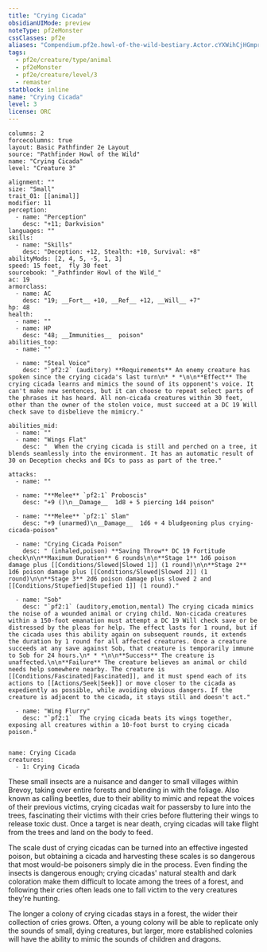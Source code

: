```yaml
---
title: "Crying Cicada"
obsidianUIMode: preview
noteType: pf2eMonster
cssClasses: pf2e
aliases: "Compendium.pf2e.howl-of-the-wild-bestiary.Actor.cYXWihCjHGmprCPz" 
tags:
  - pf2e/creature/type/animal
  - pf2eMonster
  - pf2e/creature/level/3
  - remaster
statblock: inline
name: "Crying Cicada"
level: 3
license: ORC
---
```


```statblock
columns: 2
forcecolumns: true
layout: Basic Pathfinder 2e Layout
source: "Pathfinder Howl of the Wild"
name: "Crying Cicada"
level: "Creature 3"

alignment: ""
size: "Small"
trait_01: [[animal]]
modifier: 11
perception:
  - name: "Perception"
    desc: "+11; Darkvision"
languages: ""
skills:
  - name: "Skills"
    desc: "Deception: +12, Stealth: +10, Survival: +8"
abilityMods: [2, 4, 5, -5, 1, 3]
speed: 15 feet,  fly 30 feet
sourcebook: "_Pathfinder Howl of the Wild_"
ac: 19
armorclass:
  - name: AC
    desc: "19; __Fort__ +10, __Ref__ +12, __Will__ +7"
hp: 48
health:
  - name: ""
  - name: HP
    desc: "48; __Immunities__  poison"
abilities_top:
  - name: ""

  - name: "Steal Voice"
    desc: "`pf2:2` (auditory) **Requirements** An enemy creature has spoken since the crying cicada's last turn\n* * *\n\n**Effect** The crying cicada learns and mimics the sound of its opponent's voice. It can't make new sentences, but it can choose to repeat select parts of the phrases it has heard. All non-cicada creatures within 30 feet, other than the owner of the stolen voice, must succeed at a DC 19 Will check save to disbelieve the mimicry."

abilities_mid:
  - name: ""
  - name: "Wings Flat"
    desc: "  When the crying cicada is still and perched on a tree, it blends seamlessly into the environment. It has an automatic result of 30 on Deception checks and DCs to pass as part of the tree."

attacks:
  - name: ""

  - name: "**Melee** `pf2:1` Proboscis"
    desc: "+9 ()\n__Damage__  1d8 + 5 piercing 1d4 poison"

  - name: "**Melee** `pf2:1` Slam"
    desc: "+9 (unarmed)\n__Damage__  1d6 + 4 bludgeoning plus crying-cicada-poison"

  - name: "Crying Cicada Poison"
    desc: " (inhaled,poison) **Saving Throw** DC 19 Fortitude check\n\n**Maximum Duration** 6 rounds\n\n**Stage 1** 1d6 poison damage plus [[Conditions/Slowed|Slowed 1]] (1 round)\n\n**Stage 2** 1d6 poison damage plus [[Conditions/Slowed|Slowed 2]] (1 round)\n\n**Stage 3** 2d6 poison damage plus slowed 2 and [[Conditions/Stupefied|Stupefied 1]] (1 round)."

  - name: "Sob"
    desc: "`pf2:1` (auditory,emotion,mental) The crying cicada mimics the noise of a wounded animal or crying child. Non-cicada creatures within a 150-foot emanation must attempt a DC 19 Will check save or be distressed by the pleas for help. The effect lasts for 1 round, but if the cicada uses this ability again on subsequent rounds, it extends the duration by 1 round for all affected creatures. Once a creature succeeds at any save against Sob, that creature is temporarily immune to Sob for 24 hours.\n* * *\n\n**Success** The creature is unaffected.\n\n**Failure** The creature believes an animal or child needs help somewhere nearby. The creature is [[Conditions/Fascinated|Fascinated]], and it must spend each of its actions to [[Actions/Seek|Seek]] or move closer to the cicada as expediently as possible, while avoiding obvious dangers. If the creature is adjacent to the cicada, it stays still and doesn't act."

  - name: "Wing Flurry"
    desc: "`pf2:1`  The crying cicada beats its wings together, exposing all creatures within a 10-foot burst to crying cicada poison."
 
```

```encounter-table
name: Crying Cicada
creatures:
  - 1: Crying Cicada
```



These small insects are a nuisance and danger to small villages within Brevoy, taking over entire forests and blending in with the foliage. Also known as calling beetles, due to their ability to mimic and repeat the voices of their previous victims, crying cicadas wait for passersby to lure into the trees, fascinating their victims with their cries before fluttering their wings to release toxic dust. Once a target is near death, crying cicadas will take flight from the trees and land on the body to feed.

The scale dust of crying cicadas can be turned into an effective ingested poison, but obtaining a cicada and harvesting these scales is so dangerous that most would-be poisoners simply die in the process. Even finding the insects is dangerous enough; crying cicadas' natural stealth and dark coloration make them difficult to locate among the trees of a forest, and following their cries often leads one to fall victim to the very creatures they're hunting.

The longer a colony of crying cicadas stays in a forest, the wider their collection of cries grows. Often, a young colony will be able to replicate only the sounds of small, dying creatures, but larger, more established colonies will have the ability to mimic the sounds of children and dragons.

